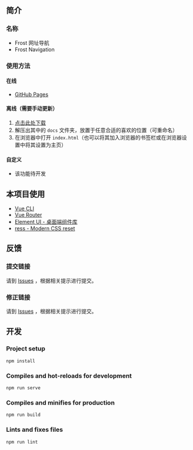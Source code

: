 ## 简介

### 名称

- Frost 网址导航
- Frost Navigation

### 使用方法

#### 在线

- [GitHub Pages](https://frost-zx.github.io/frost-navigation/)

#### 离线（需要手动更新）

1. [点击此处下载](https://github.com/Frost-ZX/frost-navigation/archive/master.zip)
2. 解压出其中的 `docs` 文件夹，放置于任意合适的喜欢的位置（可重命名）
2. 在浏览器中打开 `index.html`（也可以将其加入浏览器的书签栏或在浏览器设置中将其设置为主页） 

#### 自定义

- 该功能待开发


## 本项目使用

- [Vue CLI](https://cli.vuejs.org/)
- [Vue Router](https://router.vuejs.org/)
- [Element UI - 桌面端组件库](https://element.eleme.cn/)
- [ress - Modern CSS reset](https://github.com/filipelinhares/ress)

## 反馈

### 提交链接

请到 [Issues](https://github.com/Frost-ZX/frost-navigation/issues) ，根据相关提示进行提交。

### 修正链接

请到 [Issues](https://github.com/Frost-ZX/frost-navigation/issues)  ，根据相关提示进行提交。


## 开发

### Project setup

```
npm install
```

### Compiles and hot-reloads for development

```
npm run serve
```

### Compiles and minifies for production

```
npm run build
```

### Lints and fixes files

```
npm run lint
```
